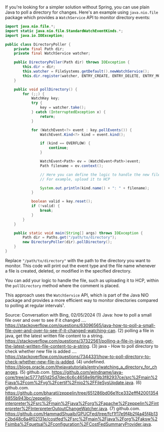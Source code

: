 If you're looking for a simpler solution without Spring, you can use plain Java to poll a directory for changes. Here's an example using `java.nio.file` package which provides a `WatchService` API to monitor directory events:

```java
import java.nio.file.*;
import static java.nio.file.StandardWatchEventKinds.*;
import java.io.IOException;

public class DirectoryPoller {
    private final Path dir;
    private final WatchService watcher;

    public DirectoryPoller(Path dir) throws IOException {
        this.dir = dir;
        this.watcher = FileSystems.getDefault().newWatchService();
        this.dir.register(watcher, ENTRY_CREATE, ENTRY_DELETE, ENTRY_MODIFY);
    }

    public void pollDirectory() {
        for (;;) {
            WatchKey key;
            try {
                key = watcher.take();
            } catch (InterruptedException x) {
                return;
            }

            for (WatchEvent<?> event : key.pollEvents()) {
                WatchEvent.Kind<?> kind = event.kind();

                if (kind == OVERFLOW) {
                    continue;
                }

                WatchEvent<Path> ev = (WatchEvent<Path>)event;
                Path filename = ev.context();

                // Here you can define the logic to handle the new file
                // For example, upload it to HCP

                System.out.println(kind.name() + ": " + filename);
            }

            boolean valid = key.reset();
            if (!valid) {
                break;
            }
        }
    }

    public static void main(String[] args) throws IOException {
        Path dir = Paths.get("/path/to/directory");
        new DirectoryPoller(dir).pollDirectory();
    }
}
```

Replace `"/path/to/directory"` with the path to the directory you want to monitor. This code will print out the event type and the file name whenever a file is created, deleted, or modified in the specified directory.

You can add your logic to handle the file, such as uploading it to HCP, within the `pollDirectory` method where the comment is placed.

This approach uses the `WatchService` API, which is part of the Java NIO package and provides a more efficient way to monitor directories compared to polling at regular intervals¹.

Source: Conversation with Bing, 02/05/2024
(1) Java: how to poll a small file over and over to see if it changed .... https://stackoverflow.com/questions/63096565/java-how-to-poll-a-small-file-over-and-over-to-see-if-it-changed-watching-can.
(2) polling a file in java, get the latest written file content to a string. https://stackoverflow.com/questions/37322561/polling-a-file-in-java-get-the-latest-written-file-content-to-a-string.
(3) java - How to poll directory to check whether new file is added .... https://stackoverflow.com/questions/7344331/how-to-poll-directory-to-check-whether-new-file-is-added.
(4) undefined. https://blogs.oracle.com/thejavatutorials/entry/watching_a_directory_for_changes.
(5) github.com. https://github.com/windname/java-core/tree/ac5777d51d25d7dec6c6c4658e9bf9b3f82937ce/src%2Fmain%2Fjava%2Fcom%2Fvg%2Fcertif%2Fnio2%2FFileSysUpdate.java.
(6) github.com. https://github.com/bharatl/zeppelin/tree/651286bd06e1fce332efff420013548855b943bc/zeppelin-interpreter%2Fsrc%2Fmain%2Fjava%2Forg%2Fapache%2Fzeppelin%2Finterpreter%2FInterpreterOutputChangeWatcher.java.
(7) github.com. https://github.com/HammadShuaib/GPUCFed/tree/fcf1f17e9f4b2f4a45f4b13c2bd48c6a4f02131e/costfed%2Fsrc%2Fmain%2Fjava%2Forg%2Faksw%2Fsimba%2Fquetsal%2Fconfiguration%2FCostFedSummaryProvider.java.